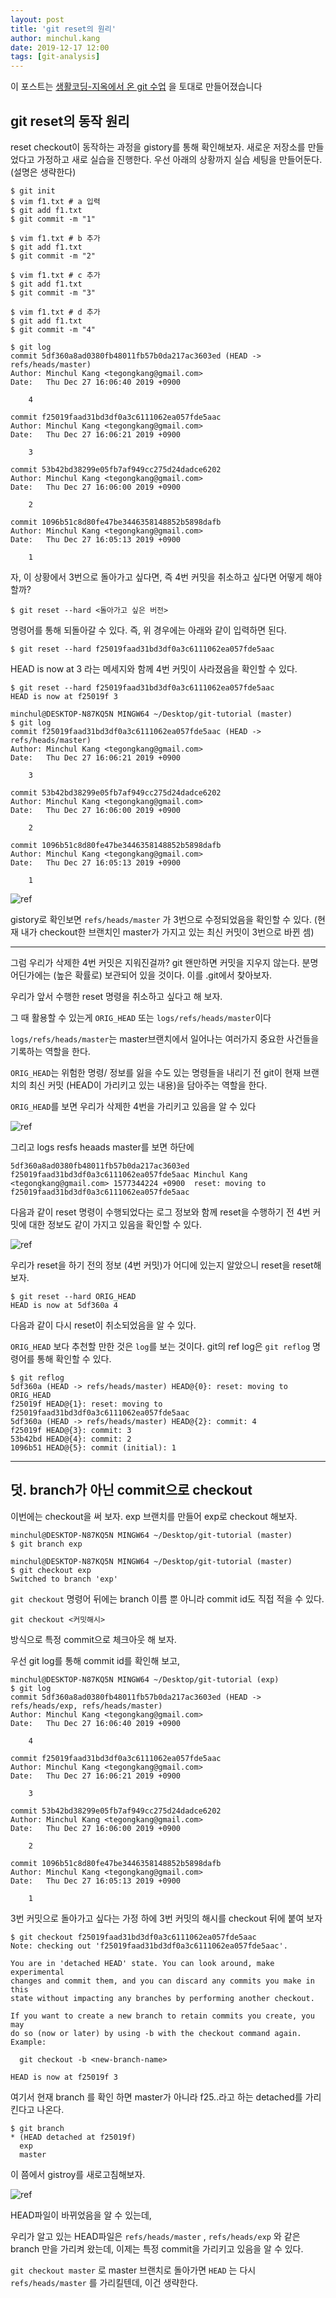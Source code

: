 ```yaml
---
layout: post
title: 'git reset의 원리'
author: minchul.kang
date: 2019-12-17 12:00
tags: [git-analysis]
---
```


이 포스트는 [생활코딩-지옥에서 온 git 수업]([https://www.youtube.com/watch?v=hFJZwOfme6w&list=PLuHgQVnccGMA8iwZwrGyNXCGy2LAAsTXk](https://www.youtube.com/watch?v=hFJZwOfme6w&list=PLuHgQVnccGMA8iwZwrGyNXCGy2LAAsTXk)) 을 토대로 만들어졌습니다

## git reset의 동작 원리

reset checkout이 동작하는 과정을 gistory를 통해 확인해보자.
새로운 저장소를 만들었다고 가정하고 새로 실습을 진행한다.
우선 아래의 상황까지 실습 세팅을 만들어둔다. (설명은 생략한다)

```
$ git init
$ vim f1.txt # a 입력
$ git add f1.txt
$ git commit -m "1"

$ vim f1.txt # b 추가
$ git add f1.txt
$ git commit -m "2"

$ vim f1.txt # c 추가 
$ git add f1.txt
$ git commit -m "3"

$ vim f1.txt # d 추가
$ git add f1.txt
$ git commit -m "4"
 ```

```
$ git log
commit 5df360a8ad0380fb48011fb57b0da217ac3603ed (HEAD -> refs/heads/master)
Author: Minchul Kang <tegongkang@gmail.com>
Date:   Thu Dec 27 16:06:40 2019 +0900

    4

commit f25019faad31bd3df0a3c6111062ea057fde5aac
Author: Minchul Kang <tegongkang@gmail.com>
Date:   Thu Dec 27 16:06:21 2019 +0900

    3

commit 53b42bd38299e05fb7af949cc275d24dadce6202
Author: Minchul Kang <tegongkang@gmail.com>
Date:   Thu Dec 27 16:06:00 2019 +0900

    2

commit 1096b51c8d80fe47be3446358148852b5898dafb
Author: Minchul Kang <tegongkang@gmail.com>
Date:   Thu Dec 27 16:05:13 2019 +0900

    1

```


자, 이 상황에서 3번으로 돌아가고 싶다면, 즉
4번 커밋을 취소하고 싶다면 어떻게 해야 할까?

```
$ git reset --hard <돌아가고 싶은 버전>
```
명령어를 통해 되돌아갈 수 있다.
즉, 위 경우에는 아래와 같이 입력하면 된다.

```
$ git reset --hard f25019faad31bd3df0a3c6111062ea057fde5aac
```

HEAD is now at 3 라는 메세지와 함께 4번 커밋이 사라졌음을 확인할 수 있다.

```
$ git reset --hard f25019faad31bd3df0a3c6111062ea057fde5aac
HEAD is now at f25019f 3

minchul@DESKTOP-N87KQ5N MINGW64 ~/Desktop/git-tutorial (master)
$ git log
commit f25019faad31bd3df0a3c6111062ea057fde5aac (HEAD -> refs/heads/master)
Author: Minchul Kang <tegongkang@gmail.com>
Date:   Thu Dec 27 16:06:21 2019 +0900

    3

commit 53b42bd38299e05fb7af949cc275d24dadce6202
Author: Minchul Kang <tegongkang@gmail.com>
Date:   Thu Dec 27 16:06:00 2019 +0900

    2

commit 1096b51c8d80fe47be3446358148852b5898dafb
Author: Minchul Kang <tegongkang@gmail.com>
Date:   Thu Dec 27 16:05:13 2019 +0900

    1

```
![ref](/files/gs-35.png)

gistory로 확인보면 `refs/heads/master` 가 3번으로 수정되었음을 확인할 수 있다. (현재 내가 checkout한 브랜치인 master가 가지고 있는 최신 커밋이 3번으로 바뀐 셈)

---

그럼 우리가 삭제한 4번 커밋은 지워진걸까?
git 왠만하면 커밋을 지우지 않는다. 분명 어딘가에는 (높은 확률로) 보관되어 있을 것이다. 이를 .git에서 찾아보자.

우리가 앞서 수행한 reset 명령을 취소하고 싶다고 해 보자.

그 때 활용할 수 있는게 
`ORIG_HEAD` 또는 `logs/refs/heads/master`이다

`logs/refs/heads/master`는 master브랜치에서 일어나는 여러가지 중요한 사건들을 기록하는 역할을 한다.

`ORIG_HEAD`는 위험한 명령/ 정보를 잃을 수도 있는 명령들을 내리기 전
git이 현재 브랜치의 최신 커밋 (HEAD이 가리키고 있는 내용)을 담아주는 역할을 한다.


`ORIG_HEAD`를 보면 우리가 삭제한 4번을 가리키고 있음을 알 수 있다

![ref](/files/gs-36.png)


그리고 logs resfs heaads master를 보면 
하단에
```
5df360a8ad0380fb48011fb57b0da217ac3603ed f25019faad31bd3df0a3c6111062ea057fde5aac Minchul Kang <tegongkang@gmail.com> 1577344224 +0900	reset: moving to f25019faad31bd3df0a3c6111062ea057fde5aac
```
다음과 같이 reset 명령이 수행되었다는 로그 정보와 함께
reset을 수행하기 전 4번 커밋에 대한 정보도 같이 가지고 있음을 확인할 수 있다.

![ref](/files/gs-37.png)


우리가 reset을 하기 전의 정보 (4번 커밋)가 어디에 있는지 알았으니
reset을 reset해보자.

```
$ git reset --hard ORIG_HEAD
HEAD is now at 5df360a 4
```

다음과 같이 다시 reset이 취소되었음을 알 수 있다.

`ORIG_HEAD` 보다 추천할 만한 것은 `log`를 보는 것이다. git의 ref log은 
`git reflog` 명령어를 통해 확인할 수 있다.

```
$ git reflog
5df360a (HEAD -> refs/heads/master) HEAD@{0}: reset: moving to ORIG_HEAD
f25019f HEAD@{1}: reset: moving to f25019faad31bd3df0a3c6111062ea057fde5aac
5df360a (HEAD -> refs/heads/master) HEAD@{2}: commit: 4
f25019f HEAD@{3}: commit: 3
53b42bd HEAD@{4}: commit: 2
1096b51 HEAD@{5}: commit (initial): 1
```
---

## 덧. branch가 아닌 commit으로 checkout


이번에는 checkout을 써 보자. exp 브랜치를 만들어 exp로 checkout 해보자.

```
minchul@DESKTOP-N87KQ5N MINGW64 ~/Desktop/git-tutorial (master)
$ git branch exp

minchul@DESKTOP-N87KQ5N MINGW64 ~/Desktop/git-tutorial (master)
$ git checkout exp
Switched to branch 'exp'
```

`git checkout` 명령어 뒤에는 branch 이름 뿐 아니라 
commit id도 직접 적을 수 있다.
```
git checkout <커밋해시>
```
방식으로 특정 commit으로 체크아웃 해 보자.

우선 git log를 통해 commit id를 확인해 보고, 
```
minchul@DESKTOP-N87KQ5N MINGW64 ~/Desktop/git-tutorial (exp)
$ git log
commit 5df360a8ad0380fb48011fb57b0da217ac3603ed (HEAD -> refs/heads/exp, refs/heads/master)
Author: Minchul Kang <tegongkang@gmail.com>
Date:   Thu Dec 27 16:06:40 2019 +0900

    4

commit f25019faad31bd3df0a3c6111062ea057fde5aac
Author: Minchul Kang <tegongkang@gmail.com>
Date:   Thu Dec 27 16:06:21 2019 +0900

    3

commit 53b42bd38299e05fb7af949cc275d24dadce6202
Author: Minchul Kang <tegongkang@gmail.com>
Date:   Thu Dec 27 16:06:00 2019 +0900

    2

commit 1096b51c8d80fe47be3446358148852b5898dafb
Author: Minchul Kang <tegongkang@gmail.com>
Date:   Thu Dec 27 16:05:13 2019 +0900

    1
```
3번 커밋으로 돌아가고 싶다는 가정 하에 3번 커밋의 해시를 checkout 뒤에 붙여 보자 
```
$ git checkout f25019faad31bd3df0a3c6111062ea057fde5aac
Note: checking out 'f25019faad31bd3df0a3c6111062ea057fde5aac'.

You are in 'detached HEAD' state. You can look around, make experimental
changes and commit them, and you can discard any commits you make in this
state without impacting any branches by performing another checkout.

If you want to create a new branch to retain commits you create, you may
do so (now or later) by using -b with the checkout command again. Example:

  git checkout -b <new-branch-name>

HEAD is now at f25019f 3

```
여기서 현재 branch 를 확인 하면 
master가 아니라
f25..라고 하는 detached를 가리킨다고 나온다.

```
$ git branch
* (HEAD detached at f25019f)
  exp
  master
```


이 쯤에서 gistroy를 새로고침해보자.

![ref](/files/gs-38.png)

HEAD파일이 바뀌었음을 알 수 있는데,

우리가 알고 있는 HEAD파일은 
`refs/heads/master` , `refs/heads/exp` 와 같은 branch 만을 가리켜 왔는데,
이제는 특정 commit을 가리키고 있음을 알 수 있다.

`git checkout master` 로 master 브랜치로 돌아가면 
`HEAD` 는 다시 
`refs/heads/master`
를 가리킬텐데, 이건 생략한다.